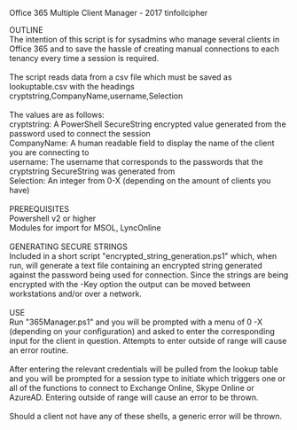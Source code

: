 Office 365 Multiple Client Manager - 2017 tinfoilcipher

OUTLINE</br>
The intention of this script is for sysadmins who manage several clients in Office 365 and to save the hassle of creating
manual connections to each tenancy every time a session is required.</br>
</br>
The script reads data from a csv file which must be saved as lookuptable.csv with the headings</br>
cryptstring,CompanyName,username,Selection</br>
</br>
The values are as follows:</br>
cryptstring: A PowerShell SecureString encrypted value generated from the password used to connect the session</br>
CompanyName: A human readable field to display the name of the client you are connecting to</br>
username: The username that corresponds to the passwords that the cryptstring SecureString was generated from</br>
Selection: An integer from 0-X (depending on the amount of clients you have)</br>
</br>
PREREQUISITES</br>
Powershell v2 or higher</br>
Modules for import for MSOL, LyncOnline</br>
</br>
GENERATING SECURE STRINGS</br>
Included in a short script "encrypted_string_generation.ps1" which, when run, will generate a text file containing an encrypted
string generated against the password being used for connection. Since the strings are being encrypted with the -Key option the
output can be moved between workstations and/or over a network.</br>
</br>
USE</br>
Run "365Manager.ps1" and you will be prompted with a menu of 0 -X (depending on your configuration) and asked to enter the
corresponding input for the client in question. Attempts to enter outside of range will cause an error routine.</br>
</br>
After entering the relevant credentials will be pulled from the lookup table and you will be prompted for a session type to
initiate which triggers one or all of the functions to connect to Exchange Online, Skype Online or AzureAD. Entering outside of
range will cause an error to be thrown.</br>
</br>
Should a client not have any of these shells, a generic error will be thrown.</br>
